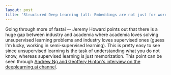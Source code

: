 ```yaml
---
layout: post
title: 'Structured Deep Learning (alt: Embeddings are not just for words)'
---
```


Going through more of fastai -- Jeremy Howard points out that there is a huge gap between industry and academia where academia loves solving unsupervised learning problems and industry loves supervised ones (guess I'm lucky, working in semi-supervised learning). This is pretty easy to see since unsupervised learning is the task of understanding what you do not know, whereas supervised learning is just memorization. This point can be seen through [Andrew Ng and Geoffery Hinton's
interview on the deeplearning.ai channel](https://www.youtube.com/watch?v=-eyhCTvrEtE).




